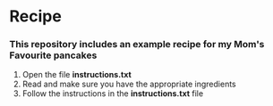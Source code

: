 # Recipe
### This repository includes an example recipe for my Mom's Favourite pancakes
1. Open the file **instructions.txt**
2. Read and make sure you have the appropriate ingredients
3. Follow the instructions in the **instructions.txt** file
